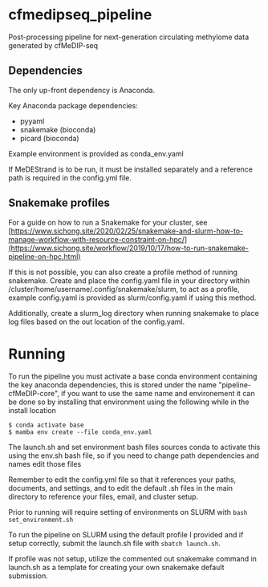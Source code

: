 # cfmedipseq_pipeline
Post-processing pipeline for next-generation circulating methylome data generated by cfMeDIP-seq

## Dependencies

The only up-front dependency is Anaconda.

Key Anaconda package dependencies:

- pyyaml
- snakemake (bioconda)
- picard (bioconda)

Example environment is provided as conda_env.yaml

If MeDEStrand is to be run, it must be installed separately and a reference path is required in the config.yml file.

## Snakemake profiles

For a guide on how to run a Snakemake for your cluster, see [https://www.sichong.site/2020/02/25/snakemake-and-slurm-how-to-manage-workflow-with-resource-constraint-on-hpc/](https://www.sichong.site/workflow/2019/10/17/how-to-run-snakemake-pipeline-on-hpc.html)

If this is not possible, you can also create a profile method of running snakemake. Create and place the config.yaml file in your directory within /cluster/home/username/.config/snakemake/slurm, to act as a profile, example config.yaml is provided as slurm/config.yaml if using this method. 

Additionally, create a slurm_log directory when running snakemake to place log files based on the out location of the config.yaml.

# Running

To run the pipeline you must activate a base conda environment containing the key anaconda dependencies, this is stored under the name "pipeline-cfMeDIP-core", if you want to use the same name and environement it can be done so by installing that environment using the following while in the install location

```
$ conda activate base
$ mamba env create --file conda_env.yaml
```

The launch.sh and set environment bash files sources conda to activate this using the env.sh bash file, so if you need to change path dependencies and names edit those files

Remember to edit the config.yml file so that it references your paths, documents, and settings, and to edit the default .sh files in the main directory to reference your files, email, and cluster setup.

Prior to running will require setting of environments on SLURM with `bash set_environment.sh`

To run the pipeline on SLURM using the default profile I provided and if setup correctly, submit the launch.sh file with `sbatch launch.sh`.

If profile was not setup, utilize the commented out snakemake command in launch.sh as a template for creating your own snakemake default submission.
